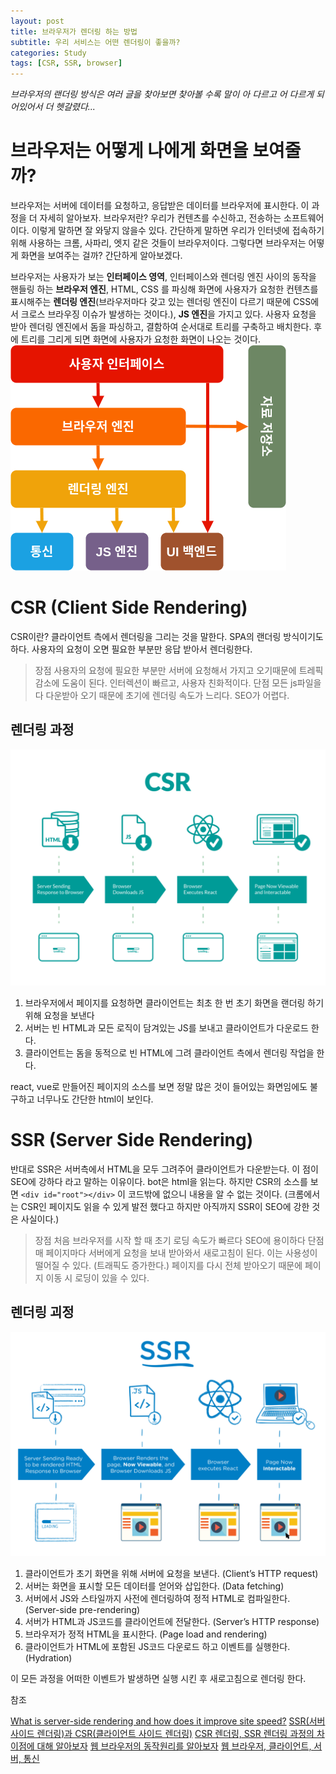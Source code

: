 ```yaml
---
layout: post
title: 브라우저가 렌더링 하는 방법
subtitle: 우리 서비스는 어떤 렌더링이 좋을까?
categories: Study
tags: [CSR, SSR, browser]
---
```


_브라우저의 랜더링 방식은 여러 글을 찾아보면 찾아볼 수록 말이 아 다르고 어 다르게 되어있어서 더 헷갈렸다..._

# 브라우저는 어떻게 나에게 화면을 보여줄까?

브라우저는 서버에 데이터를 요청하고, 응답받은 데이터를 브라우저에 표시한다. 이 과정을 더 자세히 알아보자.
브라우저란? 우리가 컨텐츠를 수신하고, 전송하는 소프트웨어이다. 이렇게 말하면 잘 와닿지 않을수 있다. 간단하게 말하면 우리가 인터넷에 접속하기 위해 사용하는 크롬, 사파리, 엣지 같은 것들이 브라우저이다.
그렇다면 브라우저는 어떻게 화면을 보여주는 걸까? 간단하게 알아보겠다.

브라우저는 사용자가 보는 **인터페이스 영역**, 인터페이스와 렌더링 엔진 사이의 동작을 핸들링 하는 **브라우저 엔진**, HTML, CSS 를 파싱해 화면에 사용자가 요청한 컨텐츠를 표시해주는 **렌더링 엔진**(브라우저마다 갖고 있는 렌더링 엔진이 다르기 때문에 CSS에서 크로스 브라우징 이슈가 발생하는 것이다.), **JS 엔진**을 가지고 있다. 사용자 요청을 받아 렌더링 엔진에서 돔을 파싱하고, 결함하여 순서대로 트리를 구축하고 배치한다. 후에 트리를 그리게 되면 화면에 사용자가 요청한 화면이 나오는 것이다.
![브라우저의 기본 구조](/assets/images/posts/browser_randering.png)

# CSR (Client Side Rendering)

CSR이란? 클라이언트 측에서 렌더링을 그리는 것을 말한다. SPA의 랜더링 방식이기도 하다. 사용자의 요청이 오면 필요한 부분만 응답 받아서 렌더링한다. 

> 장점
> 사용자의 요청에 필요한 부분만 서버에 요청해서 가지고 오기때문에 트레픽 감소에 도움이 된다.
> 인터렉션이 빠르고, 사용자 친화적이다.
> 단점
> 모든 js파일을 다 다운받아 오기 때문에 초기에 렌더링 속도가 느리다.
> SEO가 어렵다.

## 렌더링 과정

![csr rendering process](/assets/images/posts/CSR.png)

1. 브라우저에서 페이지를 요청하면 클라이언트는 최초 한 번 초기 화면을 랜더링 하기 위해 요청을 보낸다
2. 서버는 빈 HTML과 모든 로직이 담겨있는 JS를 보내고 클라이언트가 다운로드 한다.
3. 클라이언트는 돔을 동적으로 빈 HTML에 그려 클라이언트 측에서 렌더링 작업을 한다.

react, vue로 만들어진 페이지의 소스를 보면 정말 많은 것이 들어있는 화면임에도 불구하고 너무나도 간단한 html이 보인다.

# SSR (Server Side Rendering)

반대로 SSR은 서버측에서 HTML을 모두 그려주어 클라이언트가 다운받는다. 이 점이 SEO에 강하다 라고 말하는 이유이다. bot은 html을 읽는다. 하지만 CSR의 소스를 보면 `<div id="root"></div>` 이 코드밖에 없으니 내용을 알 수 없는 것이다. (크롬에서는 CSR인 페이지도 읽을 수 있게 발전 했다고 하지만 아직까지 SSR이 SEO에 강한 것은 사실이다.)

> 장점
> 처음 브라우저를 시작 할 때 초기 로딩 속도가 빠르다
> SEO에 용이하다
> 단점
> 매 페이지마다 서버에게 요청을 보내 받아와서 새로고침이 된다. 이는 사용성이 떨어질 수 있다. (트래픽도 증가한다.)
> 페이지를 다시 전체 받아오기 때문에 페이지 이동 시 로딩이 있을 수 있다.

## 렌더링 괴정

![ssr rendering process](/assets/images/posts/SSR.png)

1. 클라이언트가 초기 화면을 위해 서버에 요청을 보낸다. (Client’s HTTP request)
1. 서버는 화면을 표시할 모든 데이터를 얻어와 삽입한다. (Data fetching)
1. 서버에서 JS와 스타일까지 사전에 렌더링하여 정적 HTML로 컴파일한다. (Server-side pre-rendering)
1. 서버가 HTML과 JS코드를 클라이언트에 전달한다. (Server’s HTTP response)
1. 브라우저가 정적 HTML을 표시한다. (Page load and rendering)
1. 클라이언트가 HTML에 포함된 JS코드 다운로드 하고 이벤트를 실행한다. (Hydration)

이 모든 과정을 어떠한 이벤트가 발생하면 실행 시킨 후 새로고침으로 렌더링 한다.

참조

[What is server-side rendering and how does it improve site speed?](https://www.debugbear.com/blog/server-side-rendering)
[SSR(서버사이드 렌더링)과 CSR(클라이언트 사이드 렌더링)](https://miracleground.tistory.com/entry/SSR%EC%84%9C%EB%B2%84%EC%82%AC%EC%9D%B4%EB%93%9C-%EB%A0%8C%EB%8D%94%EB%A7%81%EA%B3%BC-CSR%ED%81%B4%EB%9D%BC%EC%9D%B4%EC%96%B8%ED%8A%B8-%EC%82%AC%EC%9D%B4%EB%93%9C-%EB%A0%8C%EB%8D%94%EB%A7%81)
[CSR 렌더링, SSR 렌더링 과정의 차이점에 대해 알아보자](https://velog.io/@surim014/CSR-%EB%A0%8C%EB%8D%94%EB%A7%81-SSR-%EB%A0%8C%EB%8D%94%EB%A7%81-%EA%B3%BC%EC%A0%95%EC%9D%98-%EC%B0%A8%EC%9D%B4%EC%A0%90%EC%9D%84-%EC%95%8C%EC%95%84%EB%B3%B4%EC%9E%90)
[웹 브라우저의 동작원리를 알아보자](https://velog.io/@thyoondev/%EC%9B%B9-%EB%B8%8C%EB%9D%BC%EC%9A%B0%EC%A0%80%EC%9D%98-%EB%8F%99%EC%9E%91%EC%9B%90%EB%A6%AC%EB%A5%BC-%EC%95%8C%EC%95%84%EB%B3%B4%EC%9E%90)
[웹 브라우저, 클라이언트, 서버, 통신](https://velog.io/@goldenoriole34/%EC%9B%B9-%EA%B8%B0%EC%88%A0-%EA%B8%B0%EC%B4%88#%EC%9B%B9-%EB%B8%8C%EB%9D%BC%EC%9A%B0%EC%A0%80)
